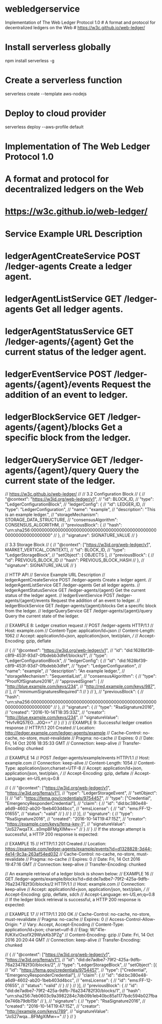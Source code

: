 # webledgerservice
Implementation of The Web Ledger Protocol 1.0 # A format and protocol for decentralized ledgers on the Web # https://w3c.github.io/web-ledger/

# Install serverless globally
npm install serverless -g

# Create a serverless function
serverless create --template aws-nodejs

# Deploy to cloud provider
serverless deploy --aws-profile default


# Implementation of The Web Ledger Protocol 1.0
# A format and protocol for decentralized ledgers on the Web
# https://w3c.github.io/web-ledger/
#
# Service	Example URL	Description
# ledgerAgentCreateService	POST /ledger-agents	Create a ledger agent.
# ledgerAgentListService	GET /ledger-agents	Get all ledger agents.
# ledgerAgentStatusService	GET /ledger-agents/{agent}	Get the current status of the ledger agent.
# ledgerEventService	POST /ledger-agents/{agent}/events	Request the addition of an event to ledger.
# ledgerBlockService	GET /ledger-agents/{agent}/blocks	Get a specific block from the ledger.
# ledgerQueryService	GET /ledger-agents/{agent}/query	Query the current state of the ledger.



// https://w3c.github.io/web-ledger/
//
// 3.2 Configuration Block
// {
//   "@context": "https://w3id.org/web-ledger/v1",
//   "id": BLOCK_ID,
//   "type": "LedgerConfigurationBlock",
//   "ledgerConfig": {
//     "id": LEDGER_ID,
//     "type": "LedgerConfiguration",
//     "name": "example",
//     "description": "This is an example ledger.",
//     "storageMechanism": STORAGE_DATA_STRUCTURE,
//     "consensusAlgorithm": CONSENSUS_ALGORITHM,
//   "previousBlock": {
//     "hash": "urn:sha256:0000000000000000000000000000000000000000000000000000000000000000"
//   },
//   "signature": SIGNATURE_VALUE
// }

//  3.3 Storage Block
// {
//   "@context": ["https://w3id.org/web-ledger/v1", MARKET_VERTICAL_CONTEXT],
//   "id": BLOCK_ID,
//   "type": "LedgerStorageBlock",
//   "setObject": [ OBJECTS ],
//   "previousBlock": {
//     "id": PREVIOUS_BLOCK_ID
//     "hash": PREVIOUS_BLOCK_HASH
//   },
//   "signature": SIGNATURE_VALUE
// }

// HTTP API
// Service	Example URL	Description
// ledgerAgentCreateService	POST /ledger-agents	Create a ledger agent.
// ledgerAgentListService	GET /ledger-agents	Get all ledger agents.
// ledgerAgentStatusService	GET /ledger-agents/{agent}	Get the current status of the ledger agent.
// ledgerEventService	POST /ledger-agents/{agent}/events	Request the addition of an event to ledger.
// ledgerBlockService	GET /ledger-agents/{agent}/blocks	Get a specific block from the ledger.
// ledgerQueryService	GET /ledger-agents/{agent}/query	Query the current state of the ledger.

// EXAMPLE 8: Ledger creation request
// POST /ledger-agents HTTP/1.1
// Host: example.com
// Content-Type: application/ld+json
// Content-Length: 1062
// Accept: application/ld+json, application/json, text/plain, */*
// Accept-Encoding: gzip, deflate

// {
//   "@context": "https://w3id.org/web-ledger/v1",
//   "id": "did:1628bf39-c8f9-453f-93d7-0fbdebb3dfef/blocks/1",
//   "type": "LedgerConfigurationBlock",
//   "ledgerConfig": {
//     "id": "did:1628bf39-c8f9-453f-93d7-0fbdebb3dfef",
//     "type": "LedgerConfiguration",
//     "name": "example",
//     "description": "An example ledger.",
//     "storageMechanism": "SequentialList",
//     "consensusAlgorithm": {
//       "type": "ProofOfSignature2016",
//       "approvedSigner": [
//         "http://blue.example.com/keys/234",
//         "http://red.example.com/keys/987",
//       ],
//       "minimumSignaturesRequired":1
//     }
//   },
//   "previousBlock": {
//     "hash": "urn:sha256:0000000000000000000000000000000000000000000000000000000000000000"
//   },
//   "signature": {
//     "type": "RsaSignature2016",
//     "created": "2016-10-14T18:35:33Z",
//     "creator": "http://blue.example.com/keys/234",
//     "signatureValue": "HvfvRQ57EO...J0Q=="
//   }
// }
// EXAMPLE 9: Successful ledger creation response
// HTTP/1.1 201 Created
// Location: http://ledger.example.com/ledger-agents/example
// Cache-Control: no-cache, no-store, must-revalidate
// Pragma: no-cache
// Expires: 0
// Date: Fri, 14 Oct 2016 18:35:33 GMT
// Connection: keep-alive
// Transfer-Encoding: chunked

// EXAMPLE 14
// POST /ledger-agents/example/events HTTP/1.1
// Host: example.com
// Connection: keep-alive
// Content-Length: 1054
// Content-Type: application/json;charset=UTF-8
// Accept: application/ld+json, application/json, text/plain, */*
// Accept-Encoding: gzip, deflate
// Accept-Language: en-US,en;q=0.8

// {
//   "@context": ["https://w3id.org/web-ledger/v1", "https://w3id.org/fema/v1"],
//   "type": "LedgerStorageEvent",
//   "setObject": [{
//     "id": "https://fema.gov/credentials/9754457",
//     "type": ["Credential", "EmergencyResponderCredential"],
//     "claim": {
//       "id": "did:bc380e48-a6d9-4602-ab20-1beb403d4bcc",
//       "emsLicense": {
//         "id": "ems:FF-12-01655",
//         "status": "valid"
//       }
//     }
//   }],
//   "signature": {
//     "type": "RsaSignature2016",
//     "created": "2016-10-14T19:47:15Z",
//     "creator": "https://example.com/keys/fema-key-1",
//     "signatureValue": "JoS27wqaTX...s0mpBFMgXIMw=="
//   }
// }
// If the storage attempt is successful, a HTTP 200 response is expected:

// EXAMPLE 15
// HTTP/1.1 201 Created
// Location: https://example.com/ledger-agents/example/events?id=d1328828-3d44-4e14-9c3a-263af54ed032
// Cache-Control: no-cache, no-store, must-revalidate
// Pragma: no-cache
// Expires: 0
// Date: Fri, 14 Oct 2016 19:47:16 GMT
// Connection: keep-alive
// Transfer-Encoding: chunked

// An example retrieval of a ledger block is shown below:
// EXAMPLE 16
// GET /ledger-agents/example/blocks?id=did:de7adbe7-79f2-425a-9dfb-76a234782f30/blocks/2 HTTP/1.1
// Host: example.com
// Connection: keep-alive
// Accept: application/ld+json, application/json, text/plain, */*
// Accept-Encoding: gzip, deflate, sdch
// Accept-Language: en-US,en;q=0.8
// If the ledger block retrieval is successful, a HTTP 200 response is expected:

// EXAMPLE 17
// HTTP/1.1 200 OK
// Cache-Control: no-cache, no-store, must-revalidate
// Pragma: no-cache
// Expires: 0
// Access-Control-Allow-Origin: *
// Vary: Accept, Accept-Encoding
// Content-Type: application/ld+json; charset=utf-8
// Etag: W/"41e-PJKXv/OxofX29WykKb3PZg"
// Content-Encoding: gzip
// Date: Fri, 14 Oct 2016 20:20:44 GMT
// Connection: keep-alive
// Transfer-Encoding: chunked

// {
//   "@context": ["https://w3id.org/web-ledger/v1", "https://w3id.org/fema/v1"],
//   "id": "did:de7adbe7-79f2-425a-9dfb-76a234782f30/blocks/2",
//   "type": "LedgerStorageBlock",
//   "setObject": [{
//     "id": "https://fema.gov/credentials/9754457",
//     "type": ["Credential", "EmergencyResponderCredential"],
//     "claim": {
//       "id": "did:bc380e48-a6d9-4602-ab20-1beb403d4bcc",
//       "emsLicense": {
//         "id": "ems:FF-12-01655",
//         "status": "valid"
//       }
//     }
//   }],
//   "previousBlock": {
//     "id": "did:de7adbe7-79f2-425a-9dfb-76a234782f30/blocks/1",
//     "hash": "urn:sha256:7eb0603c9a3982284c7db09b1eb40bc85a1177bdc594b027fba0e746b79db15b"
//   },
//   "signature": {
//     "type": "RsaSignature2016",
//     "created": "2016-10-14T19:47:15Z",
//     "creator": "http://example.com/keys/789",
//     "signatureValue": "JoS27wqa...BFMgXIMw=="
//   }
// }
